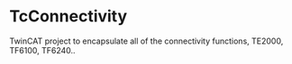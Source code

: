 # TcConnectivity
TwinCAT project to encapsulate all of the connectivity functions, TE2000, TF6100, TF6240..
